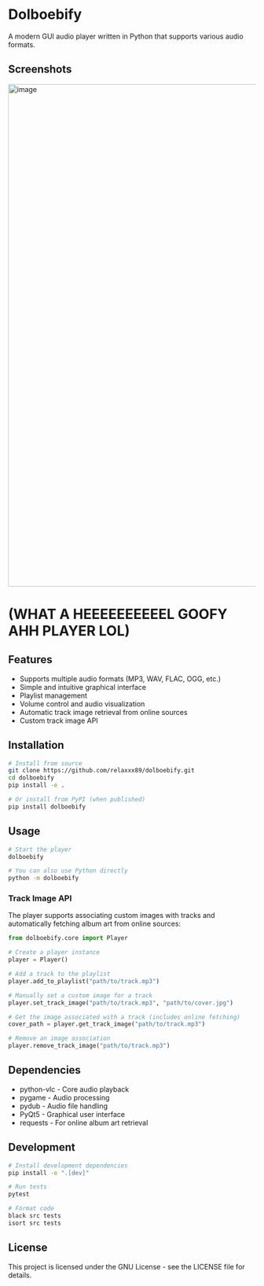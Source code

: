 # Dolboebify

A modern GUI audio player written in Python that supports various audio formats.

## Screenshots
<img width="945" height="1022" alt="image" src="https://github.com/user-attachments/assets/1af07966-45f2-40d5-93c2-b7cbdf01f323" />

# (WHAT A HEEEEEEEEEEL GOOFY AHH PLAYER LOL)

## Features

- Supports multiple audio formats (MP3, WAV, FLAC, OGG, etc.)
- Simple and intuitive graphical interface
- Playlist management
- Volume control and audio visualization
- Automatic track image retrieval from online sources
- Custom track image API

## Installation

```bash
# Install from source
git clone https://github.com/relaxxx89/dolboebify.git
cd dolboebify
pip install -e .

# Or install from PyPI (when published)
pip install dolboebify
```

## Usage

```bash
# Start the player
dolboebify

# You can also use Python directly
python -m dolboebify
```

### Track Image API

The player supports associating custom images with tracks and automatically fetching album art from online sources:

```python
from dolboebify.core import Player

# Create a player instance
player = Player()

# Add a track to the playlist
player.add_to_playlist("path/to/track.mp3")

# Manually set a custom image for a track
player.set_track_image("path/to/track.mp3", "path/to/cover.jpg")

# Get the image associated with a track (includes online fetching)
cover_path = player.get_track_image("path/to/track.mp3")

# Remove an image association
player.remove_track_image("path/to/track.mp3")
```

## Dependencies

- python-vlc - Core audio playback
- pygame - Audio processing
- pydub - Audio file handling
- PyQt5 - Graphical user interface
- requests - For online album art retrieval

## Development

```bash
# Install development dependencies
pip install -e ".[dev]"

# Run tests
pytest

# Format code
black src tests
isort src tests
```

## License

This project is licensed under the GNU License - see the LICENSE file for details.
